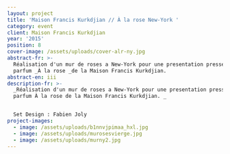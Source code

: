 ```yaml
---
layout: project
title: 'Maison Francis Kurkdjian // À la rose New-York '
category: event
client: Maison Francis Kurkdjian
year: '2015'
position: 8
cover-image: /assets/uploads/cover-alr-ny.jpg
abstract-fr: >-
  Réalisation d'un mur de roses a New-York pour une presentation presse du
  parfum _À la rose _de la Maison Francis Kurkdjian.
abstract-en: iii
description-fr: >-
  _Réalisation d'un mur de roses a New-York pour une presentation presse du
  parfum À la rose de la Maison Francis Kurkdjian. _


  Set Design : Fabien Joly
project-images:
  - image: /assets/uploads/b1nnvjpimaa_hxl.jpg
  - image: /assets/uploads/murosesvierge.jpg
  - image: /assets/uploads/murny2.jpg
---
```


